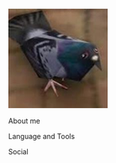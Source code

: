 [![Header](https://github.com/MatveySDK/MatveySDK/blob/main/assets/preview.jpg)](https://steamcommunity.com/tradeoffer/new/?partner=1296316604&token=V9fm6hQ2)

About me

Language and Tools

Social
